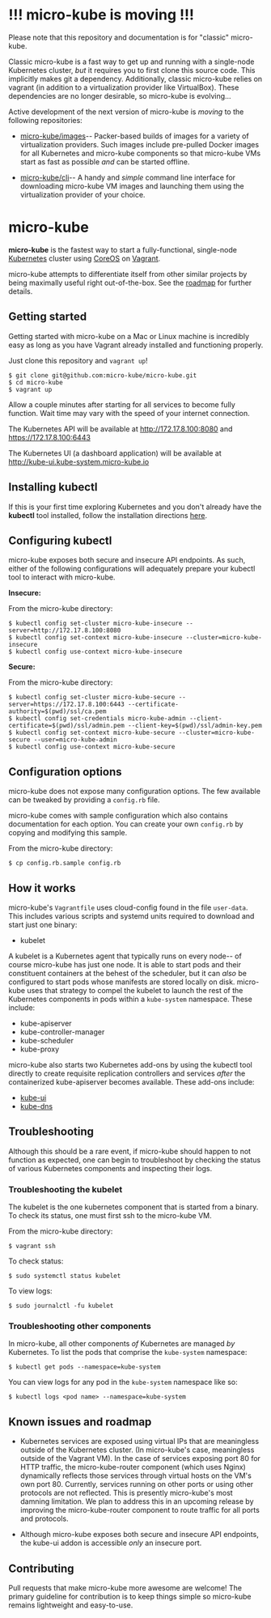 # !!! micro-kube is moving !!!

Please note that this repository and documentation is for "classic" micro-kube.

Classic micro-kube is a fast way to get up and running with a single-node Kubernetes cluster, _but_ it requires you to first clone this source code.  This implicitly makes git a dependency.  Additionally, classic micro-kube relies on vagrant (in addition to a virtualization provider like VirtualBox).  These dependencies are no longer desirable, so micro-kube is evolving...

Active development of the next version of micro-kube is _moving_ to the following repositories:

* [micro-kube/images](https://github.com/micro-kube/images)-- Packer-based builds of images for a variety of virtualization providers.  Such images include pre-pulled Docker images for all Kubernetes and micro-kube components so that micro-kube VMs start as fast as possible _and_ can be started offline.

* [micro-kube/cli](https://github.com/micro-kube/cli)-- A handy and _simple_ command line interface for downloading micro-kube VM images and launching them using the virtualization provider of your choice.

# micro-kube

**micro-kube** is the fastest way to start a fully-functional, single-node
[Kubernetes](http://kubernetes.io/) cluster using [CoreOS](https://coreos.com/) on
[Vagrant](https://www.vagrantup.com/).

micro-kube attempts to differentiate itself from other similar projects by being maximally useful
right out-of-the-box.  See the [roadmap](#roadmap) for further details.

## Getting started

Getting started with micro-kube on a Mac or Linux machine is incredibly easy as long as you have
Vagrant already installed and functioning properly.

Just clone this repository and `vagrant up`!

```
$ git clone git@github.com:micro-kube/micro-kube.git
$ cd micro-kube
$ vagrant up
```

Allow a couple minutes after starting for all services to become fully function.  Wait time may
vary with the speed of your internet connection.

The Kubernetes API will be available at http://172.17.8.100:8080 and https://172.17.8.100:6443

The Kubernetes UI (a dashboard application) will be available at
http://kube-ui.kube-system.micro-kube.io

## Installing kubectl

If this is your first time exploring Kubernetes and you don't already have the __kubectl__ tool
installed, follow the installation directions
[here](http://kubernetes.io/v1.0/docs/getting-started-guides/aws/kubectl.html).

## Configuring kubectl

micro-kube exposes both secure and insecure API endpoints.  As such, either of the following
configurations will adequately prepare your kubectl tool to interact with micro-kube.

__Insecure:__

From the micro-kube directory:

```
$ kubectl config set-cluster micro-kube-insecure --server=http://172.17.8.100:8080
$ kubectl config set-context micro-kube-insecure --cluster=micro-kube-insecure
$ kubectl config use-context micro-kube-insecure
```

__Secure:__

From the micro-kube directory:

```
$ kubectl config set-cluster micro-kube-secure --server=https://172.17.8.100:6443 --certificate-authority=$(pwd)/ssl/ca.pem
$ kubectl config set-credentials micro-kube-admin --client-certificate=$(pwd)/ssl/admin.pem --client-key=$(pwd)/ssl/admin-key.pem
$ kubectl config set-context micro-kube-secure --cluster=micro-kube-secure --user=micro-kube-admin
$ kubectl config use-context micro-kube-secure
```

## Configuration options

micro-kube does not expose many configuration options.  The few available can be tweaked by
providing a `config.rb` file.

micro-kube comes with sample configuration which also contains documentation for each option.  You
can create your own `config.rb` by copying and modifying this sample.

From the micro-kube directory:

```
$ cp config.rb.sample config.rb
```

## How it works

micro-kube's `Vagrantfile` uses cloud-config found in the file `user-data`.  This includes various
scripts and systemd units required to download and start just one binary:

* kubelet

A kubelet is a Kubernetes agent that typically runs on every node-- of course micro-kube has just
one node.  It is able to start pods and their constituent containers at the behest of the
scheduler, but it can _also_ be configured to start pods whose manifests are stored locally on
disk.  micro-kube uses that strategy to compel the kubelet to launch the rest of the Kubernetes
components in pods within a `kube-system` namespace.  These include:

* kube-apiserver
* kube-controller-manager
* kube-scheduler
* kube-proxy

micro-kube also starts two Kubernetes add-ons by using the kubectl tool directly to create
requisite replication controllers and services _after_ the containerized kube-apiserver becomes
available.  These add-ons include:

* [kube-ui](https://github.com/kubernetes/kube-ui)
* [kube-dns](https://github.com/kubernetes/kubernetes/tree/master/cluster/addons/dns)

## Troubleshooting

Although this should be a rare event, if micro-kube should happen to not function as expected, one
can begin to troubleshoot by checking the status of various Kubernetes components and inspecting
their logs.

### Troubleshooting the kubelet

The kubelet is the one kubernetes component that is started from a binary.  To check its status,
one must first ssh to the micro-kube VM.

From the micro-kube directory:

```
$ vagrant ssh
```

To check status:

```
$ sudo systemctl status kubelet
```

To view logs:

```
$ sudo journalctl -fu kubelet
```

### Troubleshooting other components

In micro-kube, all other components _of_ Kubernetes are managed _by_ Kubernetes.  To list the pods
that comprise the `kube-system` namespace:

```
$ kubectl get pods --namespace=kube-system
```

You can view logs for any pod in the `kube-system` namespace like so:

```
$ kubectl logs <pod name> --namespace=kube-system
```

## <a name="roadmap"></a>Known issues and roadmap

* Kubernetes services are exposed using virtual IPs that are meaningless outside of the Kubernetes
  cluster.  (In micro-kube's case, meaningless outside of the Vagrant VM).  In the case of
  services exposing port 80 for HTTP traffic, the micro-kube-router component (which uses Nginx)
  dynamically reflects those services through virtual hosts on the VM's own port 80.  Currently,
  services running on other ports or using other protocols are not reflected.  This is presently
  micro-kube's most damning limitation.  We plan to address this in an upcoming release by
  improving the micro-kube-router component to route traffic for all ports and protocols.

* Although micro-kube exposes both secure and insecure API endpoints, the kube-ui addon is
  accessible _only_ an insecure port.

## Contributing

Pull requests that make micro-kube more awesome are welcome!  The primary guideline for
contribution is to keep things simple so micro-kube remains lightweight and easy-to-use.
